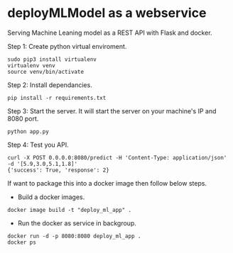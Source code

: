 # deployMLModel as a webservice

Serving Machine Leaning model as a REST API with Flask and docker. 


Step 1: Create python virtual enviroment. 
```
sudo pip3 install virtualenv 
virtualenv venv
source venv/bin/activate 
```

Step 2: Install dependancies. 
```
pip install -r requirements.txt
```

Step 3: Start the server. It will start the server on your machine's IP and 8080 port. 
```
python app.py
```
Step 4: Test you API.
```
curl -X POST 0.0.0.0:8080/predict -H 'Content-Type: application/json' -d '[5.9,3.0,5.1,1.8]'
{'success': True, 'response': 2}
```



If want to package this into a docker image then follow below steps.

* Build a docker images.
```
docker image build -t "deploy_ml_app" .
```

* Run the docker as service in backgroup.
```
docker run -d -p 8080:8080 deploy_ml_app .
docker ps
```
